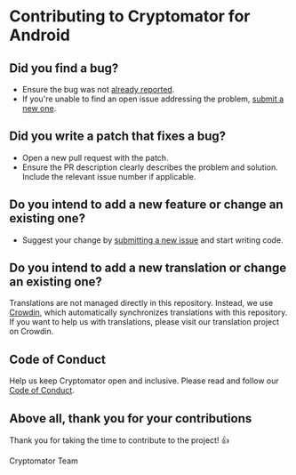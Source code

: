 # Contributing to Cryptomator for Android

## Did you find a bug?

- Ensure the bug was not [already reported](https://github.com/cryptomator/android/issues?q=).
- If you're unable to find an open issue addressing the problem, [submit a new one](https://github.com/cryptomator/android/issues/new/choose).

## Did you write a patch that fixes a bug?

- Open a new pull request with the patch.
- Ensure the PR description clearly describes the problem and solution. Include the relevant issue number if applicable.

## Do you intend to add a new feature or change an existing one?

- Suggest your change by [submitting a new issue](https://github.com/cryptomator/android/issues/new/choose) and start writing code.

## Do you intend to add a new translation or change an existing one?

Translations are not managed directly in this repository. Instead, we use [Crowdin](https://translate.cryptomator.org/), which automatically synchronizes translations with this repository. If you want to help us with translations, please visit our translation project on Crowdin.

## Code of Conduct

Help us keep Cryptomator open and inclusive. Please read and follow our [Code of Conduct](CODE_OF_CONDUCT.md).

## Above all, thank you for your contributions

Thank you for taking the time to contribute to the project! :+1:

Cryptomator Team
